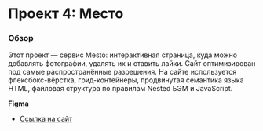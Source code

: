 # Проект 4: Место

### Обзор

Этот проект — сервис Mesto: интерактивная страница, куда можно добавлять фотографии, удалять их и ставить лайки.
Сайт оптимизирован под самые распространённые разрешения.
На сайте используется флексбокс-вёрстка, грид-контейнеры, продвинутая семантика языка HTML, файловая структура по правилам Nested БЭМ и JavaScript.

**Figma**

* [Ссылка на сайт](https://ilyaternovykh.github.io/mesto/)

